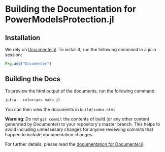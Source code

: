 # Building the Documentation for PowerModelsProtection.jl

## Installation

We rely on [Documenter.jl](https://github.com/JuliaDocs/Documenter.jl). To install it, run the following command in a julia session:

```julia
Pkg.add("Documenter")
```

## Building the Docs

To preview the html output of the documents, run the following command:

```julia
julia --color=yes make.jl
```

You can then view the documents in `build/index.html`.

**Warning**: Do not `git commit` the contents of build (or any other content generated by Documenter) to your repository's master branch. This helps to avoid including unnessesary changes for anyone reviewing commits that happen to include documentation changes.

For further details, please read the [documentation for Documenter.jl](https://juliadocs.github.io/Documenter.jl/stable/).